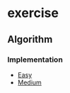 # exercise
## Algorithm
### Implementation
- <a href="https://github.com/roat167/exercise/tree/master/src/io/kapp/algo/implementation/easy"> Easy </a>
- <a href="https://github.com/roat167/exercise/tree/master/src/io/kapp/algo/implementation/medium"> Medium </a>
